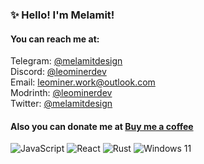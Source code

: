 
### ✨ Hello! I'm Melamit!
#### You can reach me at:</strong>
Telegram: [@melamitdesign](https://t.me/melamitdesign)</br>
Discord: [@leominerdev](https://discordapp.com/users/717034948036526180)</br>
Email: leominer.work@outlook.com</br>
Modrinth: [@leominerdev](https://modrinth.com/user/leominerdev)</br>
Twitter: [@melamitdesign](https://x.com/melamitdesign)</br>
#### Also you can donate me at [Buy me a coffee](https://www.buymeacoffee.com/leominerdev)
![JavaScript](https://img.shields.io/badge/JavaScript-F7DF1E?style=for-the-badge&logo=JavaScript&logoColor=000000) ![React](https://img.shields.io/badge/React-61DAFB?style=for-the-badge&logo=React&logoColor=000000) ![Rust](https://img.shields.io/badge/Rust-000000?style=for-the-badge&logo=Rust&logoColor=FFFFFF) <img src="https://img.shields.io/badge/Windows 11-0078D4?style=for-the-badge&logo=Windows 11&logoColor=FFFFFF" alt="Windows 11">
